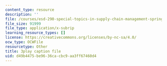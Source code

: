 ```yaml
---
content_type: resource
description: ''
file: /courses/esd-290-special-topics-in-supply-chain-management-spring-2005/d49b4475be9636cacbc9aa3ff67460d4_-3tiysis4BM.srt
file_size: 91999
file_type: application/x-subrip
learning_resource_types: []
license: https://creativecommons.org/licenses/by-nc-sa/4.0/
ocw_type: OCWFile
resourcetype: Other
title: 3play caption file
uid: d49b4475-be96-36ca-cbc9-aa3ff67460d4
---
```

